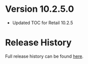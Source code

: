 # Version 10.2.5.0

* Updated TOC for Retail 10.2.5

# Release History

Full release history can be found [here](https://github.com/kstange/MasqueBlizzBars/wiki/Release-Notes).
